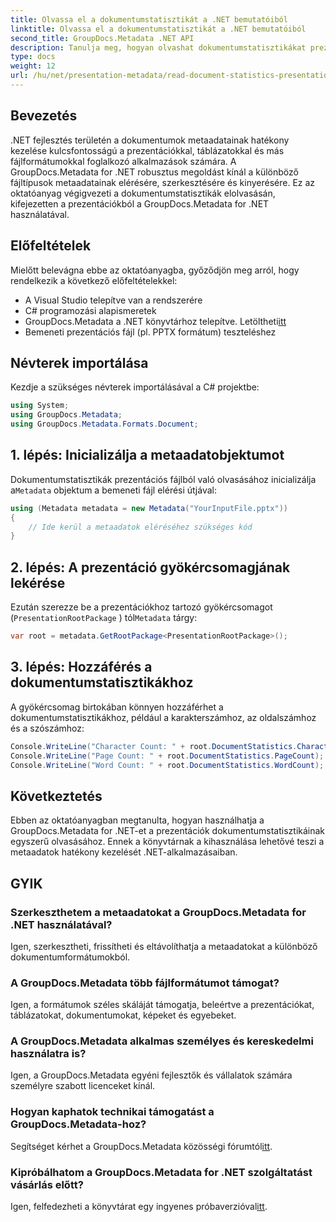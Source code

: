 ```yaml
---
title: Olvassa el a dokumentumstatisztikát a .NET bemutatóiból
linktitle: Olvassa el a dokumentumstatisztikát a .NET bemutatóiból
second_title: GroupDocs.Metadata .NET API
description: Tanulja meg, hogyan olvashat dokumentumstatisztikákat prezentációkból a .NET-ben a GroupDocs.Metadata segítségével a hatékony metaadatkezelés érdekében.
type: docs
weight: 12
url: /hu/net/presentation-metadata/read-document-statistics-presentations/
---
```

## Bevezetés
.NET fejlesztés területén a dokumentumok metaadatainak hatékony kezelése kulcsfontosságú a prezentációkkal, táblázatokkal és más fájlformátumokkal foglalkozó alkalmazások számára. A GroupDocs.Metadata for .NET robusztus megoldást kínál a különböző fájltípusok metaadatainak elérésére, szerkesztésére és kinyerésére. Ez az oktatóanyag végigvezeti a dokumentumstatisztikák elolvasásán, kifejezetten a prezentációkból a GroupDocs.Metadata for .NET használatával.
## Előfeltételek
Mielőtt belevágna ebbe az oktatóanyagba, győződjön meg arról, hogy rendelkezik a következő előfeltételekkel:
- A Visual Studio telepítve van a rendszerére
- C# programozási alapismeretek
-  GroupDocs.Metadata a .NET könyvtárhoz telepítve. Letöltheti[itt](https://releases.groupdocs.com/metadata/net/)
- Bemeneti prezentációs fájl (pl. PPTX formátum) teszteléshez

## Névterek importálása
Kezdje a szükséges névterek importálásával a C# projektbe:
```csharp
using System;
using GroupDocs.Metadata;
using GroupDocs.Metadata.Formats.Document;
```
## 1. lépés: Inicializálja a metaadatobjektumot
 Dokumentumstatisztikák prezentációs fájlból való olvasásához inicializálja a`Metadata` objektum a bemeneti fájl elérési útjával:
```csharp
using (Metadata metadata = new Metadata("YourInputFile.pptx"))
{
    // Ide kerül a metaadatok eléréséhez szükséges kód
}
```
## 2. lépés: A prezentáció gyökércsomagjának lekérése
Ezután szerezze be a prezentációkhoz tartozó gyökércsomagot (`PresentationRootPackage` ) tól`Metadata` tárgy:
```csharp
var root = metadata.GetRootPackage<PresentationRootPackage>();
```
## 3. lépés: Hozzáférés a dokumentumstatisztikákhoz
A gyökércsomag birtokában könnyen hozzáférhet a dokumentumstatisztikákhoz, például a karakterszámhoz, az oldalszámhoz és a szószámhoz:
```csharp
Console.WriteLine("Character Count: " + root.DocumentStatistics.CharacterCount);
Console.WriteLine("Page Count: " + root.DocumentStatistics.PageCount);
Console.WriteLine("Word Count: " + root.DocumentStatistics.WordCount);
```

## Következtetés
Ebben az oktatóanyagban megtanulta, hogyan használhatja a GroupDocs.Metadata for .NET-et a prezentációk dokumentumstatisztikáinak egyszerű olvasásához. Ennek a könyvtárnak a kihasználása lehetővé teszi a metaadatok hatékony kezelését .NET-alkalmazásaiban.

## GYIK
### Szerkeszthetem a metaadatokat a GroupDocs.Metadata for .NET használatával?
Igen, szerkesztheti, frissítheti és eltávolíthatja a metaadatokat a különböző dokumentumformátumokból.
### A GroupDocs.Metadata több fájlformátumot támogat?
Igen, a formátumok széles skáláját támogatja, beleértve a prezentációkat, táblázatokat, dokumentumokat, képeket és egyebeket.
### A GroupDocs.Metadata alkalmas személyes és kereskedelmi használatra is?
Igen, a GroupDocs.Metadata egyéni fejlesztők és vállalatok számára személyre szabott licenceket kínál.
### Hogyan kaphatok technikai támogatást a GroupDocs.Metadata-hoz?
 Segítséget kérhet a GroupDocs.Metadata közösségi fórumtól[itt](https://forum.groupdocs.com/c/metadata/14).
### Kipróbálhatom a GroupDocs.Metadata for .NET szolgáltatást vásárlás előtt?
 Igen, felfedezheti a könyvtárat egy ingyenes próbaverzióval[itt](https://releases.groupdocs.com/).
